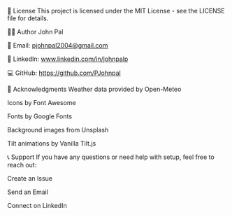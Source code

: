 📄 License
This project is licensed under the MIT License - see the LICENSE file for details.

👨‍💻 Author
John Pal

📧 Email: pjohnpal2004@gmail.com

💼 LinkedIn: www.linkedin.com/in/johnpalp

💻 GitHub: https://github.com/PJohnpal

🙏 Acknowledgments
Weather data provided by Open-Meteo

Icons by Font Awesome

Fonts by Google Fonts

Background images from Unsplash

Tilt animations by Vanilla Tilt.js

📞 Support
If you have any questions or need help with setup, feel free to reach out:

Create an Issue

Send an Email

Connect on LinkedIn

